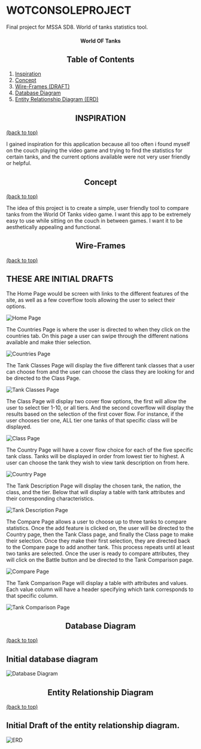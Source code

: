 # WOTCONSOLEPROJECT
Final project for MSSA SD8. World of tanks statistics tool.




#### <div align="center">World OF Tanks </div>


## <div align="center">Table of Contents</div>

1) [Inspiration](#inspiration)
2) [Concept](#concept)
3) [Wire-Frames (DRAFT)](#wire-frames)
4) [Database Diagram](#database-diagram)
4) [Entity Relationship Diagram (ERD)](#entity-relationship-diagram)



## <div align="center">INSPIRATION</div>
[(back to top)](#table-of-contents)

I gained inspiration for this application because all too often i found myself on the couch playing the video game and trying to find the statistics for certain tanks, and the current options available were not very user friendly or helpful. 

## <div align="center">Concept</div>
[(back to top)](#table-of-contents)

The idea of this project is to create a simple, user friendly tool to compare tanks from the World Of Tanks video game. I want this app to be extremely easy to use while sitting on the couch in between games. I want it to be aesthetically appealing and functional.

## <div align="center">Wire-Frames</div>
[(back to top)](#table-of-contents)

## THESE ARE INITIAL DRAFTS

The Home Page would be screen with links to the different features of the site, as well as a few coverflow tools allowing the user to select their options.

![Home Page](https://github.com/JacobJones6154/WOTCONSOLEPROJECT/blob/master/Wire%20frame%20diagram/Home%20page.PNG)


The Countries Page is where the user is directed to when they click on the countries tab. On this page a user can swipe through the different nations available and make thier selection.

![Countries Page](https://github.com/JacobJones6154/WOTCONSOLEPROJECT/blob/master/Wire%20frame%20diagram/Countries.PNG)


The Tank Classes Page will display the five different tank classes that a user can choose from and the user can choose the class they are looking for and be directed to the Class Page.

![Tank Classes Page](https://github.com/JacobJones6154/WOTCONSOLEPROJECT/blob/master/Wire%20frame%20diagram/Tank%20Classes.PNG)


The Class Page will display two cover flow options, the first will allow the user to select tier 1-10, or all tiers. And the second coverflow will display the results based on the selection of the first cover flow. For instance, if the user chooses tier one, ALL tier one tanks of that specific class will be displayed.

![Class Page](https://github.com/JacobJones6154/WOTCONSOLEPROJECT/blob/master/Wire%20frame%20diagram/Class.PNG)


The Country Page will have a cover flow choice for each of the five specific tank class. Tanks will be displayed in order from lowest tier to highest. A user can choose the tank they wish to view tank description on from here.

![Country Page](https://github.com/JacobJones6154/WOTCONSOLEPROJECT/blob/master/Wire%20frame%20diagram/Country.PNG)


The Tank Description Page will display the chosen tank, the nation, the class, and the tier. Below that will display a table with tank attributes and their corresponding characteristics.

![Tank Description Page](https://github.com/JacobJones6154/WOTCONSOLEPROJECT/blob/master/Wire%20frame%20diagram/Tank%20description.PNG)


The Compare Page allows a user to choose up to three tanks to compare statistics. Once the add feature is clicked on, the user will be directed to the Country page, then the Tank Class page, and finally the Class page to make their selection. Once they make their first selection, they are directed back to the Compare page to add another tank. This process repeats until at least two tanks are selected. Once the user is ready to compare attributes, they will click on the Battle button and be directed to the Tank Comparison page. 

![Compare Page](https://github.com/JacobJones6154/WOTCONSOLEPROJECT/blob/master/Wire%20frame%20diagram/Compare.PNG)


The Tank Comparison Page will display a table with attributes and values. Each value column will have a header specifying which tank corresponds to that specific column.

![Tank Comparison Page](https://github.com/JacobJones6154/WOTCONSOLEPROJECT/blob/master/Wire%20frame%20diagram/Tank%20Compare.PNG)


## <div align="center">Database Diagram</div>
[(back to top)](#table-of-contents)


## Initial database diagram

![Database Diagram](https://github.com/JacobJones6154/WOTCONSOLEPROJECT/blob/master/Wire%20frame%20diagram/Database%20Diagram.PNG)


## <div align="center">Entity Relationship Diagram</div>
[(back to top)](#table-of-contents)


## Initial Draft of the entity relationship diagram.

![ERD](https://github.com/JacobJones6154/WOTCONSOLEPROJECT/blob/master/Wire%20frame%20diagram/ERD%20snip.PNG)

